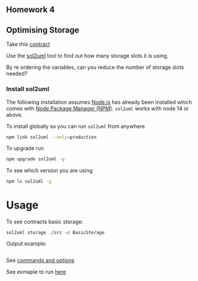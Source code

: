 ## Homework 4

## Optimising Storage

Take this [contract](https://gist.github.com/extropyCoder/6e9b5d5497b8ead54590e72382cdca24)

Use the [sol2uml](https://github.com/naddison36/sol2uml) tool to find out how many storage slots it is using.

By re ordering the variables, can you reduce the number of storage slots needed?

### Install sol2uml

The following installation assumes [Node.js](https://nodejs.org/en/download/) has already been installed which comes with [Node Package Manager (NPM)](https://www.npmjs.com/).
`sol2uml` works with node 14 or above.

To install globally so you can run `sol2uml` from anywhere

```bash
npm link sol2uml --only=production
```

To upgrade run

```bash
npm upgrade sol2uml -g
```

To see which version you are using

```bash
npm ls sol2uml -g
```

# Usage

To see contracts basic storage:

```
sol2uml storage ./src -c BasicStorage
```

Output example:

```

```

See [commands and options](https://github.com/naddison36/sol2uml/blob/master/README.md#usage)

See exmaple to run [here](https://github.com/naddison36/sol2uml/blob/master/examples/storage/README.md)